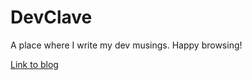 # DevClave
A place where I write my dev musings. Happy browsing!

[Link to blog](https://ericnjuki.com/devclave)
